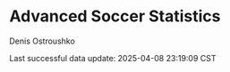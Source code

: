 # Advanced Soccer Statistics
Denis Ostroushko

<!-- gfm -->

Last successful data update: 2025-04-08 23:19:09 CST
